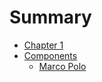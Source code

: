 # Summary

- [Chapter 1](./chapter_1.md)
- [Components](./component/index.md)
  - [Marco Polo](./component/marco-polo/index.md)
